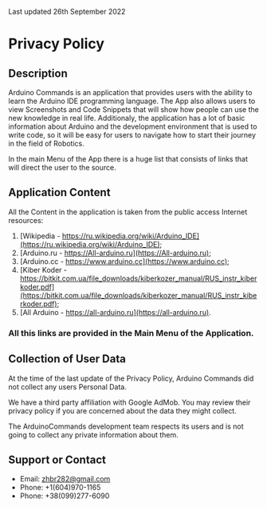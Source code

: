 Last updated 26th September 2022

# Privacy Policy

## Description

Arduino Commands is an application that provides users with the ability to learn the Arduino IDE programming language. The App also allows users to view Screenshots and Code Snippets that will show how people can use the new knowledge in real life. Additionaly, the application has a lot of basic information about Arduino and the development environment that is used to write code, so it will be easy for users to navigate how to start their journey in the field of Robotics. 

In the main Menu of the App there is a huge list that consists of links that will direct the user to the source.


## Application Content

All the Content in the application is taken from the public access Internet resources:
1) [Wikipedia - https://ru.wikipedia.org/wiki/Arduino_IDE](https://ru.wikipedia.org/wiki/Arduino_IDE);
2) [Arduino.ru - https://All-arduino.ru](https://All-arduino.ru);
3) [Arduino.cc - https://www.arduino.cc](https://www.arduino.cc);
4) [Kiber Koder - https://bitkit.com.ua/file_downloads/kiberkozer_manual/RUS_instr_kiberkoder.pdf](https://bitkit.com.ua/file_downloads/kiberkozer_manual/RUS_instr_kiberkoder.pdf);
5) [All Arduino - https://all-arduino.ru](https://all-arduino.ru).

### All this links are provided in the Main Menu of the Application.

## Collection of User Data

At the time of the last update of the Privacy Policy, Arduino Commands did not collect any users Personal Data.

We have a third party affiliation with Google AdMob. You may review their privacy policy if you are concerned about the data they might collect.

The ArduinoCommands development team respects its users and is not going to collect any private information about them.

## Support or Contact

- Email: zhbr282@gmail.com
- Phone: +1(604)970-1165
- Phone: +38(099)277-6090

